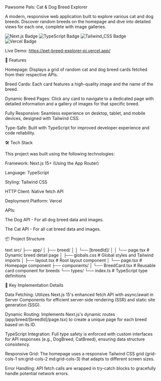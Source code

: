 Pawsome Pals: Cat & Dog Breed Explorer

A modern, responsive web application built to explore various cat and dog breeds. Discover random breeds on the homepage and dive into detailed views for each one, complete with image galleries.

<a>
   <img src="https://img.shields.io/badge/Next.js-15+-black?style=for-the-badge&logo=next.js" alt="Next.js Badge"/>
</a>
  <a>
    <img src="https://img.shields.io/badge/TypeScript-5+-blue?style=for-the-badge&logo=typescript" alt="TypeScript Badge"/>
  </a>
    <a>
    <img src="https://img.shields.io/badge/Tailwind_CSS-3.0-38B2AC?style=for-the-badge&logo=tailwind-css" alt="Tailwind_CSS Badge"/>
  </a>
   <a>
    <img src="https://img.shields.io/badge/Deployed_on-Vercel-black?style=for-the-badge&logo=vercel" alt="Vercel Badge"/>
  </a>


Live Demo: https://pet-breed-explorer-pi.vercel.app/

🚀 Features

Homepage: Displays a grid of random cat and dog breed cards fetched from their respective APIs.

Breed Cards: Each card features a high-quality image and the name of the breed.

Dynamic Breed Pages: Click any card to navigate to a dedicated page with detailed information and a gallery of images for that specific breed.

Fully Responsive: Seamless experience on desktop, tablet, and mobile devices, designed with Tailwind CSS.

Type-Safe: Built with TypeScript for improved developer experience and code reliability.

🛠 Tech Stack

This project was built using the following technologies:

Framework: Next.js 15+ (Using the App Router)

Language: TypeScript

Styling: Tailwind CSS

HTTP Client: Native fetch API

Deployment Platform: Vercel

APIs:

The Dog API - For all dog breed data and images.

The Cat API - For all cat breed data and images.

📦 Project Structure

text
src/
├── app/
│   ├── breed/
│   │   └── [breedId]/
│   │       └── page.tsx          # Dynamic breed detail page
│   ├── globals.css               # Global styles and Tailwind imports
│   ├── layout.tsx                # Root layout component
│   └── page.tsx                  # Homepage component
├── components/
│   └── BreedCard.tsx             # Reusable card component for breeds
└── types/
    └── index.ts                  # TypeScript type definitions
    
🔧 Key Implementation Details

Data Fetching: Utilizes Next.js 15's enhanced fetch API with async/await in Server Components for efficient server-side rendering (SSR) and static site generation (SSG).

Dynamic Routing: Implements Next.js's dynamic routes (app/breed/[breedId]/page.tsx) to create a unique page for each breed based on its ID.

TypeScript Integration: Full type safety is enforced with custom interfaces for API responses (e.g., DogBreed, CatBreed), ensuring data structure consistency.

Responsive Grid: The homepage uses a responsive Tailwind CSS grid (grid-cols-1 sm:grid-cols-2 md:grid-cols-3) that adapts to different screen sizes.

Error Handling: API fetch calls are wrapped in try-catch blocks to gracefully handle potential network errors.
